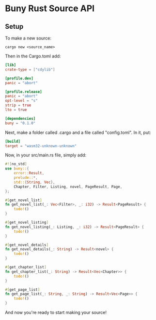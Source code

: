 # Buny Rust Source API

## Setup
To make a new source:
```shell
cargo new <source_name>
```

Then in the Cargo.toml add:
```toml
[lib]
crate-type = ["cdylib"]

[profile.dev]
panic = "abort"

[profile.release]
panic = "abort"
opt-level = "s"
strip = true
lto = true

[dependencies]
buny = "0.1.0"
```

Next, make a folder called .cargo and a file called "config.toml". In it, put:
```toml
[build]
target = "wasm32-unknown-unknown"
```

Now, in your src/main.rs file, simply add:
```rs
#![no_std]
use buny::{
    error::Result,
    prelude::*,
    std::{String, Vec},
    Chapter, Filter, Listing, novel, PageResult, Page,
};

#[get_novel_list]
fn get_novel_list(_: Vec<Filter>, _: i32) -> Result<PageResult> {
    todo!()
}

#[get_novel_listing]
fn get_novel_listing(_: Listing, _: i32) -> Result<PageResult> {
    todo!()
}

#[get_novel_details]
fn get_novel_details(_: String) -> Result<novel> {
    todo!()
}

#[get_chapter_list]
fn get_chapter_list(_: String) -> Result<Vec<Chapter>> {
    todo!()
}

#[get_page_list]
fn get_page_list(_: String, _: String) -> Result<Vec<Page>> {
    todo!()
}
```

And now you're ready to start making your source!
